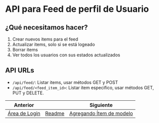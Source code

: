 # API para Feed de perfil de Usuario

## ¿Qué necesitamos hacer?

1. Crear nuevos items para el feed
2. Actualizar items, solo si se está logeado
3. Borrar items
4. Ver todos los usuarios con sus estados actualizados

## API URLs

- `/api/feed/`: Listar items, usar métodos GET y POST
- `/api/feed/<feed_item_id>`: Listar item especifico, usar métodos GET, PUT y DELETE.

| Anterior |                        | Siguiente                                   |
| -------- | ---------------------- | ------------------------------------------- |
| [Área de Login](25_Area_Login.md) | [Readme](../../README.md) | [Agregando Ítem de modelo](27_Agregando_Item_Modelo.md) |
